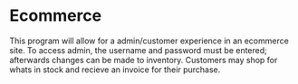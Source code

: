 # Ecommerce
 This program will allow for a admin/customer experience in an ecommerce site. To access admin, the username and password must be entered; afterwards changes can be made to inventory. Customers may shop for whats in stock and recieve an invoice for their purchase.
